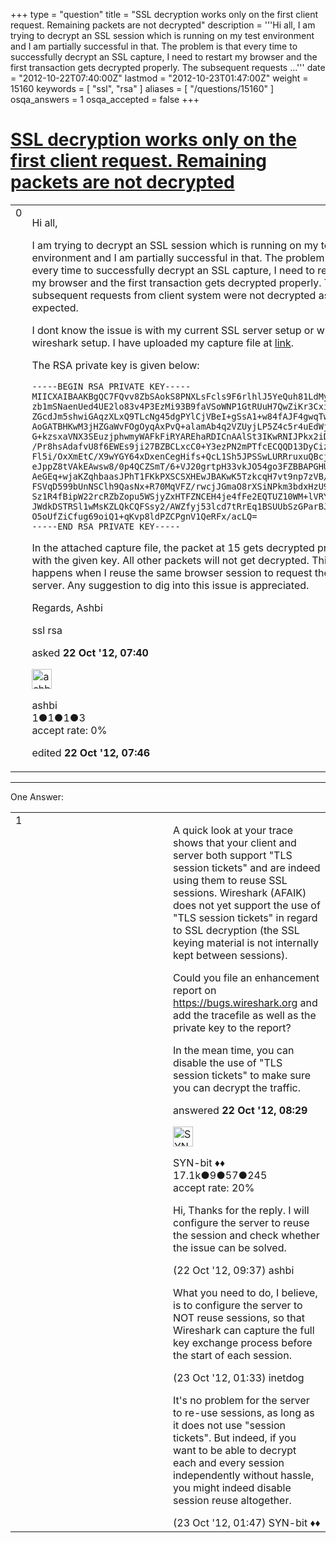 +++
type = "question"
title = "SSL decryption works only on the first client request. Remaining packets are not decrypted"
description = '''Hi all, I am trying to decrypt an SSL session which is running on my test environment and I am partially successful in that. The problem is that every time to successfully decrypt an SSL capture, I need to restart my browser and the first transaction gets decrypted properly. The subsequent requests ...'''
date = "2012-10-22T07:40:00Z"
lastmod = "2012-10-23T01:47:00Z"
weight = 15160
keywords = [ "ssl", "rsa" ]
aliases = [ "/questions/15160" ]
osqa_answers = 1
osqa_accepted = false
+++

<div class="headNormal">

# [SSL decryption works only on the first client request. Remaining packets are not decrypted](/questions/15160/ssl-decryption-works-only-on-the-first-client-request-remaining-packets-are-not-decrypted)

</div>

<div id="main-body">

<div id="askform">

<table id="question-table" style="width:100%;"><colgroup><col style="width: 50%" /><col style="width: 50%" /></colgroup><tbody><tr class="odd"><td style="width: 30px; vertical-align: top"><div class="vote-buttons"><span id="post-15160-upvote" class="ajax-command post-vote up" rel="nofollow" title="I like this post (click again to cancel)"> </span><div id="post-15160-score" class="post-score" title="current number of votes">0</div><span id="post-15160-downvote" class="ajax-command post-vote down" rel="nofollow" title="I dont like this post (click again to cancel)"> </span> <span id="favorite-mark" class="ajax-command favorite-mark" rel="nofollow" title="mark/unmark this question as favorite (click again to cancel)"> </span><div id="favorite-count" class="favorite-count"></div></div></td><td><div id="item-right"><div class="question-body"><p>Hi all,</p><p>I am trying to decrypt an SSL session which is running on my test environment and I am partially successful in that. The problem is that every time to successfully decrypt an SSL capture, I need to restart my browser and the first transaction gets decrypted properly. The subsequent requests from client system were not decrypted as expected.</p><p>I dont know the issue is with my current SSL server setup or with the wireshark setup. I have uploaded my capture file at <a href="http://www.cloudshark.org/captures/a9718e5fdb28">link</a>.</p><p>The RSA private key is given below:</p><pre><code>-----BEGIN RSA PRIVATE KEY-----
MIICXAIBAAKBgQC7FQvv8ZbSAokS8PNXLsFcls9F6rlhlJ5YeQuh81LdMyx/9ui5
zb1mSNaenUed4UE2lo83v4P3EzMi93B9faVSoWNP1GtRUuH7QwZiKr3Cxihnuvcg
ZGcdJm5shwiGAqzXLxQ9TLcNg45dgPYlCjVBeI+gSsA1+w84fAJF4gwqTwIDAQAB
AoGATBHKwM3jHZGaWvFOgOyqAxPvQ+alamAb4q2VZUyjLP5Z4c5r4uEdWjHT0rrx
G+kzsxaVNX3SEuzjphwmyWAFkFiRYAREhaRDICnAAlSt3IKwRNIJPkx2iDTZeA6H
/Pr8hsAdafvU8f6EWEs9ji27BZBCLxcC0+Y3ezPN2mPTfcECQQD13DyCizH8SMv4
Fl5i/OxXmEtC/X9wYGY64xDxenCegHifs+QcL1Sh5JPSSwLURRruxuQBcj1fxyNg
eJppZ8tVAkEAwsw8/0p4QCZSmT/6+VJ20grtpH33vkJO54go3FZBBAPGHUkKog2z
AeGEq+wjaKZqhbaasJPhT1FKkPXSCSXHEwJBAKwK5TzkcqH7vt9np7zVB/1z0Jac
FSVqD599bUnNSClh9QasNx+R70MqVFZ/rwcjJGmaO8rXSiNPkm3bdxHzU9ECQDrj
Sz1R4fBipW22rcRZbZopu5WSjyZxHTFZNCEH4je4fFe2EQTUZ10WM+lVRY8JYAJ0
JWdkDSTRSl1wMsKZLQkCQFSsy2/AWZfyj53lcd7tRrEq1BSUUbSzGParBJ2x1ZOR
O5oUfZiCfug69oiQ1+qKvp8ldPZCPgnV1QeRFx/acLQ=
-----END RSA PRIVATE KEY-----</code></pre><p>In the attached capture file, the packet at 15 gets decrypted properly with the given key. All other packets will not get decrypted. This happens when I reuse the same browser session to request the server. Any suggestion to dig into this issue is appreciated.</p><p>Regards, Ashbi</p></div><div id="question-tags" class="tags-container tags"><span class="post-tag tag-link-ssl" rel="tag" title="see questions tagged &#39;ssl&#39;">ssl</span> <span class="post-tag tag-link-rsa" rel="tag" title="see questions tagged &#39;rsa&#39;">rsa</span></div><div id="question-controls" class="post-controls"></div><div class="post-update-info-container"><div class="post-update-info post-update-info-user"><p>asked <strong>22 Oct '12, 07:40</strong></p><img src="https://secure.gravatar.com/avatar/0584b6c981d900eb4897be3243f08745?s=32&amp;d=identicon&amp;r=g" class="gravatar" width="32" height="32" alt="ashbi&#39;s gravatar image" /><p><span>ashbi</span><br />
<span class="score" title="1 reputation points">1</span><span title="1 badges"><span class="badge1">●</span><span class="badgecount">1</span></span><span title="1 badges"><span class="silver">●</span><span class="badgecount">1</span></span><span title="3 badges"><span class="bronze">●</span><span class="badgecount">3</span></span><br />
<span class="accept_rate" title="Rate of the user&#39;s accepted answers">accept rate:</span> <span title="ashbi has no accepted answers">0%</span></p></div><div class="post-update-info post-update-info-edited"><p><span> edited <strong>22 Oct '12, 07:46</strong> </span></p></div></div><div id="comments-container-15160" class="comments-container"></div><div id="comment-tools-15160" class="comment-tools"></div><div class="clear"></div><div id="comment-15160-form-container" class="comment-form-container"></div><div class="clear"></div></div></td></tr></tbody></table>

------------------------------------------------------------------------

<div class="tabBar">

<span id="sort-top"></span>

<div class="headQuestions">

One Answer:

</div>

</div>

<span id="15166"></span>

<div id="answer-container-15166" class="answer">

<table style="width:100%;"><colgroup><col style="width: 50%" /><col style="width: 50%" /></colgroup><tbody><tr class="odd"><td style="width: 30px; vertical-align: top"><div class="vote-buttons"><span id="post-15166-upvote" class="ajax-command post-vote up" rel="nofollow" title="I like this post (click again to cancel)"> </span><div id="post-15166-score" class="post-score" title="current number of votes">1</div><span id="post-15166-downvote" class="ajax-command post-vote down" rel="nofollow" title="I dont like this post (click again to cancel)"> </span></div></td><td><div class="item-right"><div class="answer-body"><p>A quick look at your trace shows that your client and server both support "TLS session tickets" and are indeed using them to reuse SSL sessions. Wireshark (AFAIK) does not yet support the use of "TLS session tickets" in regard to SSL decryption (the SSL keying material is not internally kept between sessions).</p><p>Could you file an enhancement report on <a href="https://bugs.wireshark.org">https://bugs.wireshark.org</a> and add the tracefile as well as the private key to the report?</p><p>In the mean time, you can disable the use of "TLS session tickets" to make sure you can decrypt the traffic.</p></div><div class="answer-controls post-controls"></div><div class="post-update-info-container"><div class="post-update-info post-update-info-user"><p>answered <strong>22 Oct '12, 08:29</strong></p><img src="https://secure.gravatar.com/avatar/7901a94d8fdd1f9f47cda9a32fcfa177?s=32&amp;d=identicon&amp;r=g" class="gravatar" width="32" height="32" alt="SYN-bit&#39;s gravatar image" /><p><span>SYN-bit ♦♦</span><br />
<span class="score" title="17094 reputation points"><span>17.1k</span></span><span title="9 badges"><span class="badge1">●</span><span class="badgecount">9</span></span><span title="57 badges"><span class="silver">●</span><span class="badgecount">57</span></span><span title="245 badges"><span class="bronze">●</span><span class="badgecount">245</span></span><br />
<span class="accept_rate" title="Rate of the user&#39;s accepted answers">accept rate:</span> <span title="SYN-bit has 174 accepted answers">20%</span></p></div></div><div id="comments-container-15166" class="comments-container"><span id="15170"></span><div id="comment-15170" class="comment"><div id="post-15170-score" class="comment-score"></div><div class="comment-text"><p>Hi, Thanks for the reply. I will configure the server to reuse the session and check whether the issue can be solved.</p></div><div id="comment-15170-info" class="comment-info"><span class="comment-age">(22 Oct '12, 09:37)</span> <span class="comment-user userinfo">ashbi</span></div></div><span id="15179"></span><div id="comment-15179" class="comment"><div id="post-15179-score" class="comment-score"></div><div class="comment-text"><p>What you need to do, I believe, is to configure the server to NOT reuse sessions, so that Wireshark can capture the full key exchange process before the start of each session.</p></div><div id="comment-15179-info" class="comment-info"><span class="comment-age">(23 Oct '12, 01:33)</span> <span class="comment-user userinfo">inetdog</span></div></div><span id="15181"></span><div id="comment-15181" class="comment"><div id="post-15181-score" class="comment-score"></div><div class="comment-text"><p>It's no problem for the server to re-use sessions, as long as it does not use "session tickets". But indeed, if you want to be able to decrypt each and every session independently without hassle, you might indeed disable session reuse altogether.</p></div><div id="comment-15181-info" class="comment-info"><span class="comment-age">(23 Oct '12, 01:47)</span> <span class="comment-user userinfo">SYN-bit ♦♦</span></div></div></div><div id="comment-tools-15166" class="comment-tools"></div><div class="clear"></div><div id="comment-15166-form-container" class="comment-form-container"></div><div class="clear"></div></div></td></tr></tbody></table>

</div>

<div class="paginator-container-left">

</div>

</div>

</div>

